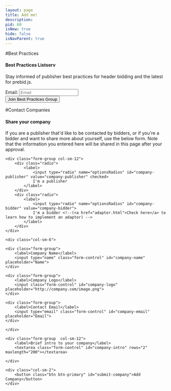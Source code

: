 ```yaml
---
layout: page
title: Add me!
description: 
pid: 60
isNew: true
hide: false
isNavParent: true
---
```


<div class="bs-docs-section" markdown="1">

#Best Practices

#### Best Practices Listserv

Stay informed of publisher best practices for header bidding and the latest for prebid.js.

<div class="form-inline">
  <div class="form-group">
    <label>Email: </label>
    <input type="text" class="form-control" id="email-field" placeholder="Email" required>
  </div>
  <div class="form-group">
  	<button class="btn btn-primary" id="submit-email" onclick="submitEmail()">Join Best Practices Group</button>
  </div>        
</div>


</div>

<div class="bs-docs-section" markdown="1">

#Contact Companies


#### Share your company

If you are a publisher that'd like to be contacted by bidders, or if you're a bidder and want to share more about yourself, use the below form. Note that the information you entered here will be shared in this page after your approval. 

<form class="form row" id="form-company">

	<div class="form-group col-sm-12">
		<div class="radio">
			<label>
				<input type="radio" name="optionsRadios" id="company-publisher" value="company-publisher" checked>
				I'm a publisher
			</label>
		</div>
		<div class="radio">
			<label>
				<input type="radio" name="optionsRadios" id="company-bidder" value="company-bidder">
				I'm a bidder <!--(<a href="adaptor.html">Check here</a> to learn how to implement an adaptor) -->
			</label>
		</div>
	</div>

	<div class="col-sm-6">

	<div class="form-group">
		<label>Company Name</label>
		<input type="name" class="form-control" id="company-name" placeholder="Name">
	</div>

	<div class="form-group">
		<label>Company Logo</label>
		<input class="form-control" id="company-logo" placeholder="http://company.com/image.png">
	</div>

	<div class="form-group">
		<label>Contact Email</label>
		<input type="email" class="form-control" id="company-email" placeholder="Email">
	</div>

	</div>

	<div class="form-group  col-sm-12">
		<label>Brief intro to your company</label>
		<textarea class="form-control" id="company-intro" rows="2" maxlength="200"></textarea>

	</div>

	<div class="col-sm-2">
		<button class="btn btn-primary" id="submit-company">Add Company</button>
	</div>


</form>

<!--
### Publisher Companies

If you'd like to edit existing entries, email info@prebid.org. 


### "Bidder" Companies

If you'd like to edit existing entries, email info@prebid.org. 

-->

</div>